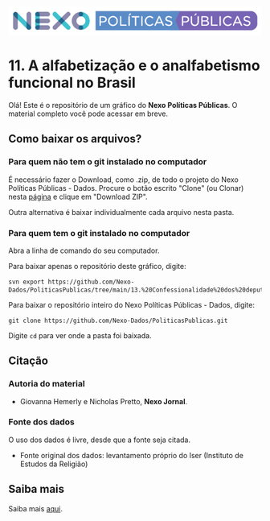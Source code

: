 <img src='https://github.com/Nexo-Dados/PoliticasPublicas/blob/main/nexopp_logofull-cor2.png'>

# 11. A alfabetização e o analfabetismo funcional no Brasil

Olá! Este é o repositório de um gráfico do **Nexo Políticas Públicas**. O material completo você pode acessar em breve.


## Como baixar os arquivos?

### Para quem não tem o git instalado no computador

É necessário fazer o Download, como .zip, de todo o projeto do Nexo Políticas Públicas - Dados. Procure o botão escrito "Clone" (ou Clonar) nesta [página](https://github.com/Nexo-Dados/PoliticasPublicas) e clique em "Download ZIP".

Outra alternativa é baixar individualmente cada arquivo nesta pasta.

### Para quem tem o git instalado no computador


Abra a linha de comando do seu computador.

Para baixar apenas o repositório deste gráfico, digite:

```
svn export https://github.com/Nexo-Dados/PoliticasPublicas/tree/main/13.%20Confessionalidade%20dos%20deputados
```

Para baixar o repositório inteiro do Nexo Políticas Públicas - Dados, digite:

```
git clone https://github.com/Nexo-Dados/PoliticasPublicas.git
```

Digite `cd` para ver onde a pasta foi baixada.

## Citação

### Autoria do material

* Giovanna Hemerly e Nicholas Pretto, **Nexo Jornal**.

### Fonte dos dados

O uso dos dados é livre, desde que a fonte seja citada.

* Fonte original dos dados: levantamento próprio do Iser (Instituto de Estudos da Religião)

## Saiba mais

Saiba mais [aqui](https://pp.nexojornal.com.br/sobre/Sobre-o-Nexo-Pol%C3%ADticas-P%C3%BAblicas).
